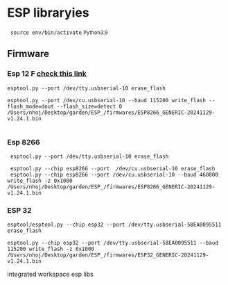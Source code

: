 # ESP libraryies


``` source env/bin/activate```
<small>Python3.9</small>

## Firmware
### Esp 12 F [check this link](https://forum.micropython.org/viewtopic.php?t=3217)
```
esptool.py --port /dev/tty.usbserial-10 erase_flash

esptool.py --port /dev/cu.usbserial-10 --baud 115200 write_flash --flash_mode=dout --flash_size=detect 0 /Users/nhoj/Desktop/garden/ESP_/firmwares/ESP8266_GENERIC-20241129-v1.24.1.bin
 
```
### Esp 8266
```
 esptool.py --port /dev/tty.usbserial-10 erase_flash

 esptool.py --chip esp8266 --port  /dev/cu.usbserial-10 erase_flash
 esptool.py --chip esp8266 --port /dev/cu.usbserial-10 --baud 460800 write_flash -z 0x1000 /Users/nhoj/Desktop/garden/ESP_/firmwares/ESP8266_GENERIC-20241129-v1.24.1.bin
```

### ESP 32
```
esptool/esptool.py --chip esp32 --port /dev/tty.usbserial-58EA0095511 erase_flash

esptool.py --chip esp32 --port /dev/tty.usbserial-58EA0095511 --baud 115200 write_flash -z 0x1000 /Users/nhoj/Desktop/garden/ESP_/firmwares/ESP32_GENERIC-20241129-v1.24.1.bin
```
integrated workspace esp libs
